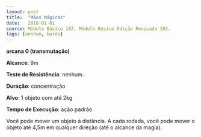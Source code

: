 ```yaml
---
layout: post
title:  "Mãos Mágicas"
date:   2018-01-01
source: Módulo Básico 182, Módulo Básico Edição Revisada 192.
tags: [nenhum, bardo]
---
```


**arcana 0 (transmutação)**

**Alcance**: 9m

**Teste de Resistência**: nenhum.

**Duração**: concentração

**Alvo**: 1 objeto com até 2kg

**Tempo de Execução**: ação padrão

Você pode mover um objeto à distância. A cada rodada, você pode mover o objeto até 4,5m em qualquer direção (até o alcance da magia).
